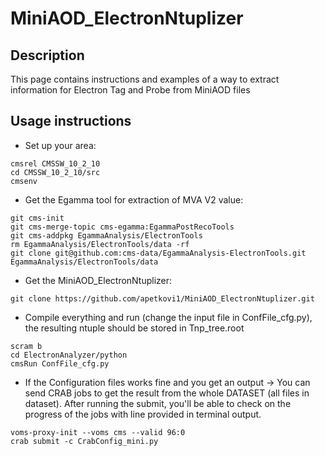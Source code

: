 # MiniAOD_ElectronNtuplizer
## Description
This page contains instructions and examples of a way to extract information for Electron Tag and Probe from MiniAOD files

## Usage instructions

* Set up your area:
```
cmsrel CMSSW_10_2_10
cd CMSSW_10_2_10/src
cmsenv
```
* Get the Egamma tool for extraction of MVA V2 value:
```
git cms-init
git cms-merge-topic cms-egamma:EgammaPostRecoTools
git cms-addpkg EgammaAnalysis/ElectronTools
rm EgammaAnalysis/ElectronTools/data -rf
git clone git@github.com:cms-data/EgammaAnalysis-ElectronTools.git EgammaAnalysis/ElectronTools/data
```
* Get the MiniAOD_ElectronNtuplizer:
```
git clone https://github.com/apetkovi1/MiniAOD_ElectronNtuplizer.git
```
* Compile everything and run (change the input file in ConfFile_cfg.py), the resulting ntuple should be stored in Tnp_tree.root
```
scram b
cd ElectronAnalyzer/python
cmsRun ConfFile_cfg.py
```

* If the Configuration files works fine and you get an output -> You can send CRAB jobs to get the result from the whole DATASET (all files in dataset). After running the submit, you'll be able to check on the progress of the jobs with line provided in terminal output.
```
voms-proxy-init --voms cms --valid 96:0
crab submit -c CrabConfig_mini.py
```
